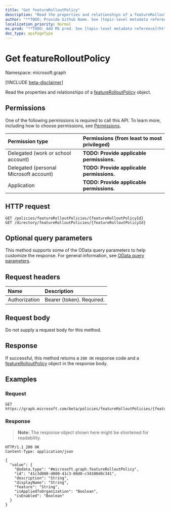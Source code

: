 ```yaml
---
title: "Get featureRolloutPolicy"
description: "Read the properties and relationships of a featureRolloutPolicy object."
author: "**TODO: Provide Github Name. See [topic-level metadata reference](https://msgo.azurewebsites.net/add/document/guidelines/metadata.html#topic-level-metadata)**"
localization_priority: Normal
ms.prod: "**TODO: Add MS prod. See [topic-level metadata reference](https://msgo.azurewebsites.net/add/document/guidelines/metadata.html#topic-level-metadata)**"
doc_type: apiPageType
---
```


# Get featureRolloutPolicy
Namespace: microsoft.graph

[!INCLUDE [beta-disclaimer](../../includes/beta-disclaimer.md)]

Read the properties and relationships of a [featureRolloutPolicy](../resources/featurerolloutpolicy.md) object.

## Permissions
One of the following permissions is required to call this API. To learn more, including how to choose permissions, see [Permissions](/graph/permissions-reference).

|Permission type|Permissions (from least to most privileged)|
|:---|:---|
|Delegated (work or school account)|**TODO: Provide applicable permissions.**|
|Delegated (personal Microsoft account)|**TODO: Provide applicable permissions.**|
|Application|**TODO: Provide applicable permissions.**|

## HTTP request

<!-- {
  "blockType": "ignored"
}
-->
``` http
GET /policies/featureRolloutPolicies/{featureRolloutPolicyId}
GET /directory/featureRolloutPolicies/{featureRolloutPolicyId}
```

## Optional query parameters
This method supports some of the OData query parameters to help customize the response. For general information, see [OData query parameters](/graph/query-parameters).

## Request headers
|Name|Description|
|:---|:---|
|Authorization|Bearer {token}. Required.|

## Request body
Do not supply a request body for this method.

## Response

If successful, this method returns a `200 OK` response code and a [featureRolloutPolicy](../resources/featurerolloutpolicy.md) object in the response body.

## Examples

### Request
<!-- {
  "blockType": "request",
  "name": "get_featurerolloutpolicy"
}
-->
``` http
GET https://graph.microsoft.com/beta/policies/featureRolloutPolicies/{featureRolloutPolicyId}
```


### Response
>**Note:** The response object shown here might be shortened for readability.
<!-- {
  "blockType": "response",
  "truncated": true,
  "@odata.type": "microsoft.graph.featureRolloutPolicy"
}
-->
``` http
HTTP/1.1 200 OK
Content-Type: application/json

{
  "value": {
    "@odata.type": "#microsoft.graph.featureRolloutPolicy",
    "id": "41c3d000-d000-41c3-00d0-c34100d0c341",
    "description": "String",
    "displayName": "String",
    "feature": "String",
    "isAppliedToOrganization": "Boolean",
    "isEnabled": "Boolean"
  }
}
```

